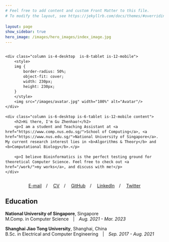 ```yaml
---
# Feel free to add content and custom Front Matter to this file.
# To modify the layout, see https://jekyllrb.com/docs/themes/#overriding-theme-defaults

layout: page
show_sidebar: true
hero_image: /images/hero_images/index_image.jpg
---
```



<div class="columns is-multiline is-mobile is-centered">
    
    <div class="column is-4-desktop  is-8-tablet is-12-mobile">
        <style>
        img {
            border-radius: 50%;
            object-fit: cover;
            width: 230px;
            height: 230px;
        }
        </style>
        <img src="/images/avatar.jpg" width="100%" alt="Avatar"/>
    </div>

    <div class="column is-6-desktop is-6-tablet is-12-mobile content">
        <h2>Hi there, I'm Gu Zhenhao!</h2>
        <p>I am a student and Teaching Assistant at <a href="https://www.comp.nus.edu.sg/">School of Computing</a>, <a href="https://www.nus.edu.sg/">National University of Singapore</a>. My current research interest lies in <b>Algorithms & Theory</b> and <b>Computational Biology</b>.</p>

        <p>I believe Bioinformatics is the perfect testing ground for theoretical Computer Science. Feel free to check out <a href="/work/">my works</a>, and discuss with me!</p>
    </div>

</div>

<p><center>
    <a href="mailto:guzh@nus.edu.sg">E-mail</a>&emsp;/&emsp;
    <a href="/documents/info/CV_Feb_2023.pdf">CV</a>&emsp;/&emsp;
    <a href="https://github.com/GZHoffie">GitHub</a>&emsp;/&emsp;
    <a href="https://www.linkedin.com/in/zhenhao-gu/">LinkedIn</a>&emsp;/&emsp;
    <a href="https://twitter.com/zhenhao_gu">Twitter</a>
</center></p>


## Education

<p><b>National University of Singapore</b>, Singapore<br>
M.Comp. in Computer Science&emsp;|&emsp;<i>Aug. 2021 - Mar. 2023</i></p>

<p><b>Shanghai Jiao Tong University</b>, Shanghai, China<br>
B.Sc. in Electrical and Computer Engineering&emsp;|&emsp;<i>Sep. 2017 - Aug. 2021</i></p>

